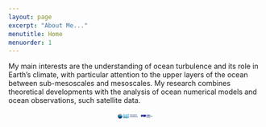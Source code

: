 ```yaml
---
layout: page
excerpt: "About Me..."
menutitle: Home
menuorder: 1
---
```


My main interests are the understanding of ocean turbulence and its role in Earth’s climate, with particular attention to the upper layers of the ocean between sub-mesoscales and mesoscales. My research combines theoretical developments with the analysis of ocean numerical models and ocean observations, such satellite data. 

<center>
<img src="images/icatmar_marca_horit.png" height="10"> <img src="images/Logo-ICM.png" height="10">
</center>
